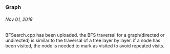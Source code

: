 ### Graph
###### Nov 01, 2019
BFSearch.cpp has been uploaded. the BFS traversal for a graph(directed or undirected) is similar to the traversal of a tree layer by layer. if a node has been visited, the node is needed to mark as visited to avoid repeated visits. 

